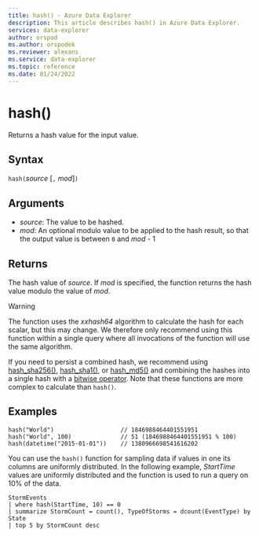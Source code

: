 ```yaml
---
title: hash() - Azure Data Explorer
description: This article describes hash() in Azure Data Explorer.
services: data-explorer
author: orspod
ms.author: orspodek
ms.reviewer: alexans
ms.service: data-explorer
ms.topic: reference
ms.date: 01/24/2022
---
```

# hash()

Returns a hash value for the input value.

## Syntax

`hash(`*source* [`,` *mod*]`)`

## Arguments

* *source*: The value to be hashed.
* *mod*: An optional modulo value to be applied to the hash result, so that
  the output value is between `0` and *mod* - 1

## Returns

The hash value of *source*. If *mod* is specified, the function returns the hash value modulo the value of *mod*.

> [!WARNING]
> The function uses the *xxhash64* algorithm to calculate the hash for each scalar, but this may change. We therefore only recommend using this function within a single query where all invocations of the function will use the same algorithm.
>
> If you need to persist a combined hash, we recommend using [hash_sha256()](sha256hashfunction.md), [hash_sha1()](sha1-hash-function.md), or [hash_md5()](md5hashfunction.md) and combining the hashes into a single hash with a [bitwise operator](binoperators.md). Note that these functions are more complex to calculate than `hash()`.

## Examples

```kusto
hash("World")                   // 1846988464401551951
hash("World", 100)              // 51 (1846988464401551951 % 100)
hash(datetime("2015-01-01"))    // 1380966698541616202
```

You can use the `hash()` function for sampling data if values in one its columns are uniformly distributed. In the following example, *StartTime* values are uniformly distributed and the function is used to run a query on 10% of the data.

<!-- csl: https://help.kusto.windows.net/Samples -->
```kusto
StormEvents 
| where hash(StartTime, 10) == 0
| summarize StormCount = count(), TypeOfStorms = dcount(EventType) by State 
| top 5 by StormCount desc
```
